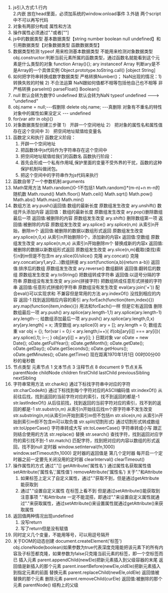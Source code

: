 1. js引入方式:1.行内 <div id="div1" onclick="alert(1)"></div>
2.内嵌 <script>alert(1) </script> 放在head里面，必须加系统的window.onload事件
3.外链 <script src="1.js"></script>两个script中不可以再写代码
2. 对象有两部分构成 属性和方法
3. 操作属性必须通过"."或者[""]
4. js中的数据类型 基本数据类型【string number boolean null undefined】和引用数据类型【对象数据类型 函数数据类型】
5. 数据类型检测 typeof 用来检测基本数据类型 不能用来检测对象数据类型
                 obj.constructor:判断当前元素所属的函数类型，通过函数名就能看到这个元素是什么类型的对象 function Array(){};
                 ary instanceof Array 判断ary是不是Array的一个具体实例
                 Object.prototype.toString.call() [object String]
6. 如何把字符串转换成数字数据类型
             严格转换Number()； NaN出现的情况：1) 转换失败的时候 2) 不合法运算
             NaN跟如何值都不相等包括他自己也不相等
             非严格转换 parseInt() parseFloat()
             Boolean()
7. null 默认会转为数字0  undefined 默认会转为NaN
             typeof undefined ---> "undefined"
8. obj.name = null;---假删除
   delete obj.name; ---真删除
   对象有不重名的特性 对象中的属性如果没定义 --- undefined
9. for(var attr in obj){}
10. 对象数据类型创建三步骤
    1） 开辟一个空间地址
    2） 把对象的属性名和属性值存在这个空间中
    3） 把空间地址赋值给变量名
11. 函数定义和执行
    函数定义阶段：
    1) 开辟一个空间地址
    2) 把函数体中js代码作为字符串存在这个空间中
    3) 把空间地址赋值给我们的函数名
    函数执行阶段：
    1) 首先会形成一个私有作用域,保护里面的变量不受外界的干扰，函数的这种保护机制叫做闭包。
    2) 把这个空间中的字符串作为js代码来执行
12.  函数自带了一个参数机制:arguments
13. Math常用方法
    Math.random()0-1不包括1
    Math.random()*(m-n)+n m-n的随机数
    Math.round()
    Math.floor()
    Math.ceil()
    Math.sqrt()
    Math.pow()
    Math.abs()
    Math.max()
    Math.min()
14. 数组方法
    ary.push()返回值:数组的最新长度
                     原数组发生改变
    ary.unshift() 数组开头添加内容
                  返回值：数组的最新长度
                   原数组发生改变
    ary.pop()删除数组最后一项
                     返回值:被删除的内容
                     原数组发生改变
    ary.shift() 删除数组第一项
                     返回值:被删除的内容
                     原数组发生改变
    ary.splice()
                    ary.splice(n,m)
                    从索引n开始，删除m个 返回值:被删除的数据以数组形式返回 原数组发生改变
                    ary.splice(n,0,x) 从索引n开始删除0个，添加新的内容x 返回值:空数组 原数组发生改变
                    ary.splice(n,m,x) 从索引n开始删除m个 替换成新的内容x 返回值:被删除的数据以新数组形式返回 原数组发生改变
                    ary.slice(n,m)截取(查找)索引n到m但是不包含m
                    ary.slice(0)/slice() 克隆
                    ary.concat() 克隆
                    ary.concat(ary1,ary2...)数组拼接
                    ary.sort(function(a,b){return a-b}) 返回值:排序后的数组 原数组发生改变
                    ary.reverse() 数组翻转 返回值:翻转后的数组 原数组发生改变
                    ary.toString() 把数组转成字符串 返回值:以逗号分隔的字符串 原数组没有发生改变
                    ary.join(拼接字符) 把数组转成任意形式拼接的字符串 返回值:任意形式拼接的字符串 原数组没有发生改变
                    eval(ary.join('+')) 配合eval()可以实现求和
                    不兼容但是常用的方法
                    ary.indexOf() 没找到相应的内容 返回-1
                      找到返回相应内容的索引
                    ary.forEach(function(item,index){})
                    ary.map(function(item,index){}) 用法和forEach()一样 但是它有返回值
                    删除数组最后一项
                    ary.push()
                    ary.splice(ary.length-1,1)
                    ary.splice(ary.length-1)
                    ary.length--;
                    给数组添加最后一项
                    ary.push()
                    ary.splice(ary.length,0,x)
                    ary[ary.length] = x;
                    清空数组
                    ary.splice(0)
                    ary = [];
                    ary.length = 0;
              数组去重
                    var obj = {};
                    for(var i = 0;i < ary.length;i++){
                        if(obj[ary[i]] === ary[i]){
                            ary.splice(i,1);
                            i--;
                        }
                        obj[ary[i]] = ary[i];
                    }
              日期对象
                    var oDate = new Date();
                    oDate.getFullYear();
                    oDate.getMonth();
                    oDate.getDate();
                    oDate.getDay();
                    oDate.getSeconds();
                    oDate.getHours();
                    oDate.getMinutes();
                    oDate.getTime() 现在距离1970年1月1日 00时00分00秒的毫秒数
 14. 节点类型
      元素节点 1  文本节点 3 注释节点 8 document 9
      节点关系
      parentNode childNode children firstChild lastChild previousSibling nextSibling
 15. 字符串常用方法
      str.charAt()     通过下标找字符串中对应的字符
      str.charCodeAt() 通过下标找到每个字符对应的ASCII编码值
      str.indexOf()    从前往后找，找到返回的当前字符对应的索引，找不到返回的都是-1
      str.lastIndexOf() 从后往前找，找到返回的当前字符对应的索引，找不到的返回的都是-1
      str.substr(n,m)   从索引n开始往后找m个原字符串不发生改变
      str.substring(n,m)从索引m开始到索引m但不包括m
      str.slice(n,m)    从索引n开始到索引m但不包含m可以取负值
      str.split(切割形式) 通过切割形式转成数组
      str.toUpperCase()  字符串转成大写
      str.toLowerCase()  字符串转成小写
      跟正则结合使用的方法
      str.replace() 替换
      str.search()  查找字符，找到返回对应字符的索引找不到-1
      str.match()   匹配字符，找到把对应的内容以数组的形式返回，找不到null
      定时器
      window.setInterval(fn,1000)
      window.setTimeout(fn,1000)
      定时器的返回值是 第几个定时器
      每开启一个定时器之前一定要先关闭没用的定时器
      clearInterval()
      clearTimeout()
 15. 操作属性的方式
      通过"."[]
      getAttribute('属性名') 通过属性名获取属性值
      setAttribute('属性名','属性值')
      removeAttribute('属性名')
      关于"."和Attribute
      1. 如果标签上定义了自定义属性，通过"."获取不到，但是通过getAttribute能获取到
      2. 通过"."设置自定义属性 在标签上看不到 但是通过setAttribute()能获取到
      注意事项
       "."和Attribute 一定不能混搭，即通过"."来设置自定义属性就通过"."来获取属性，通过setAttribute()来设置属性就通过getAttribute()来获取属性
16. 返回值两种情况出现undefined
     1. 没写return
     2. 写了return但是没有赋值
17. 同时定义几个变量，不能用等号，可以用逗号隔开
18. 关于DOM的动态创建
    document.createElement('标签')
    obj.cloneNode(boolean)如果参数为true代表深度克隆能把该元素下的所有内容及子标签都克隆，如果参数为false只克隆当前元素的标签，即一个空标签而已
    插入元素
    parent.appendChild(newEle)把新元素插入到父级容器的末尾
    返回值是新插入的那个元素
    parent.insertBefore(newEle,oldEle)把新元素插入到指定元素的前面
     替换元素
     parent.replaceChild(newEle,oldEle) 返回值被替换的那个元素
     删除元素
     parent.removeChild(curEle)
     返回值:被删除的那个元素
     parentNode() 结构上的父级